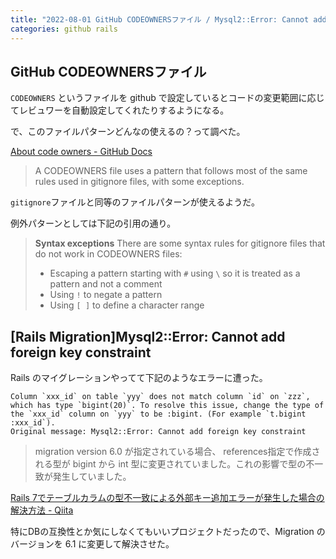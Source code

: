 ```yaml
---
title: "2022-08-01 GitHub CODEOWNERSファイル / Mysql2::Error: Cannot add foreign key constraint"
categories: github rails
---
```


## GitHub CODEOWNERSファイル

`CODEOWNERS` というファイルを github で設定しているとコードの変更範囲に応じてレビュワーを自動設定してくれたりするようになる。

で、このファイルパターンどんなの使えるの？って調べた。

[About code owners - GitHub Docs](https://docs.github.com/en/repositories/managing-your-repositorys-settings-and-features/customizing-your-repository/about-code-owners)

> A CODEOWNERS file uses a pattern that follows most of the same rules used in gitignore files, with some exceptions.

`gitignore`ファイルと同等のファイルパターンが使えるようだ。

例外パターンとしては下記の引用の通り。

> **Syntax exceptions**
> There are some syntax rules for gitignore files that do not work in CODEOWNERS files:
>
> - Escaping a pattern starting with `#` using `\` so it is treated as a pattern and not a comment
> - Using `!` to negate a pattern
> - Using `[ ]` to define a character range

## [Rails Migration]Mysql2::Error: Cannot add foreign key constraint

Rails のマイグレーションやってて下記のようなエラーに遭った。

```
Column `xxx_id` on table `yyy` does not match column `id` on `zzz`, which has type `bigint(20)`. To resolve this issue, change the type of the `xxx_id` column on `yyy` to be :bigint. (For example `t.bigint :xxx_id`).
Original message: Mysql2::Error: Cannot add foreign key constraint
```

> migration version 6.0 が指定されている場合、 references指定で作成される型が bigint から int 型に変更されていました。これの影響で型の不一致が発生していました。

[Rails 7でテーブルカラムの型不一致による外部キー追加エラーが発生した場合の解決方法 - Qiita](https://qiita.com/hypermkt/items/fc2a4bc4b1e03c44d6d3)

特にDBの互換性とか気にしなくてもいいプロジェクトだったので、Migration のバージョンを 6.1 に変更して解決させた。
